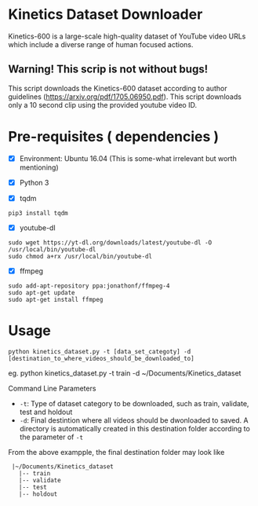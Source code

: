 # Kinetics Dataset Downloader

Kinetics-600 is a large-scale high-quality dataset of YouTube video URLs which include a diverse range of human focused actions.

## Warning! This scrip is not without bugs!

This script downloads the Kinetics-600 dataset according to author guidelines (https://arxiv.org/pdf/1705.06950.pdf). This script downloads only a 10 second clip using the provided youtube video ID.

# Pre-requisites ( dependencies )

- [X] Environment: Ubuntu 16.04 (This is some-what irrelevant but worth mentioning)

- [X]  Python 3

- [X]  tqdm
```
pip3 install tqdm
```

- [X] youtube-dl
```
sudo wget https://yt-dl.org/downloads/latest/youtube-dl -O /usr/local/bin/youtube-dl
sudo chmod a+rx /usr/local/bin/youtube-dl
```

- [X] ffmpeg
```
sudo add-apt-repository ppa:jonathonf/ffmpeg-4
sudo apt-get update
sudo apt-get install ffmpeg
```

# Usage
```
python kinetics_dataset.py -t [data_set_categoty] -d [destination_to_where_videos_should_be_downloaded_to]
```
eg. python kinetics_dataset.py -t train -d ~/Documents/Kinetics_dataset

Command Line Parameters
* `-t`: Type of dataset category to be downloaded, such as train, validate, test and holdout
* `-d`: Final destintion where all videos should be dwonloaded to saved. A directory is automatically created in this destination folder according to the parameter of `-t`

From the above exampple, the final destination folder may look like
```
 |~/Documents/Kinetics_dataset
   |-- train
   |-- validate
   |-- test
   |-- holdout
```
 
